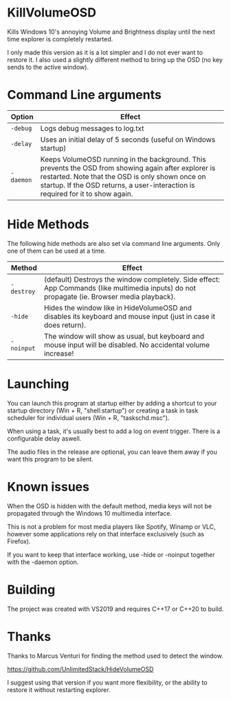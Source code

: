 # KillVolumeOSD

Kills Windows 10's annoying Volume and Brightness display until the next time explorer is completely restarted.

I only made this version as it is a lot simpler and I do not ever want to restore it. I also used a slightly different method to bring up the OSD (no key sends to the active window).

# Command Line arguments

|   **Option**   | **Effect** |
|----------------|---------------|
| `-debug`     | Logs debug messages to log.txt |
| `-delay`     | Uses an initial delay of 5 seconds (useful on Windows startup) |
| `-daemon`    | Keeps VolumeOSD running in the background. This prevents the OSD from showing again after explorer is restarted. Note that the OSD is only shown once on startup. If the OSD returns, a user-interaction is required for it to show again. |

# Hide Methods

The following hide methods are also set via command line arguments.
Only one of them can be used at a time.

|   **Method**   | **Effect**|
|----------------|------------|
| `-destroy` | (default) Destroys the window completely. Side effect: App Commands (like multimedia inputs) do not propagate (ie. Browser media playback). |
| `-hide` | Hides the window like in HideVolumeOSD and disables its keyboard and mouse input (just in case it does return). |
| `-noinput` | The window will show as usual, but keyboard and mouse input will be disabled. No accidental volume increase! |

# Launching

You can launch this program at startup either by adding a shortcut to your startup directory (Win + R, "shell:startup") or creating a task in task scheduler for individual users (Win + R, "taskschd.msc").

When using a task, it's usually best to add a log on event trigger. There is a configurable delay aswell.

The audio files in the release are optional, you can leave them away if you want this program to be silent.

# Known issues

When the OSD is hidden with the default method, media keys will not be propagated through the Windows 10 multimedia interface.

This is not a problem for most media players like Spotify, Winamp or VLC, however some applications rely on that interface exclusively (such as Firefox).

If you want to keep that interface working, use -hide or -noinput together with the -daemon option.

# Building

The project was created with VS2019 and requires C++17 or C++20 to build.

# Thanks

Thanks to Marcus Venturi for finding the method used to detect the window.

https://github.com/UnlimitedStack/HideVolumeOSD

I suggest using that version if you want more flexibility, or the ability to restore it without restarting explorer.
